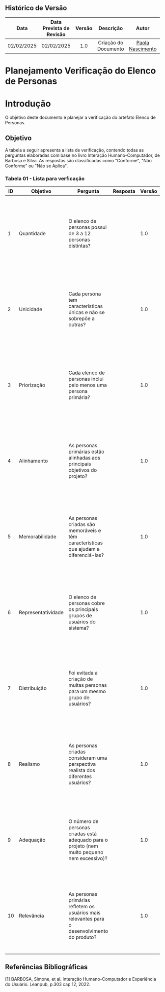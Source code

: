 ## Histórico de Versão
|    Data    | Data Prevista de Revisão | Versão |      Descrição       |                    Autor                    |                     Revisor                      |
| :--------: | :----------------------: | :----: | :------------------: | :-----------------------------------------: | :----------------------------------------------: |
| 02/02/2025 |        02/02/2025        |  1.0   | Criação do Documento | [Paola Nascimento](https://github.com/paolaalim) | [Karolina Vieira](https://github.com/Karolina91) |


# **Planejamento Verificação do Elenco de Personas**

# Introdução

O objetivo deste documento é planejar a verificação do artefato Elenco de Personas.

## Objetivo

A tabela a seguir apresenta a lista de verificação, contendo todas as perguntas elaboradas com base no livro Interação Humano-Computador, de Barbosa e Silva. As respostas são classificadas como "Conforme", "Não Conforme" ou "Não se Aplica".

### Tabela 01 - Lista para verficação 

| ID  | Objetivo | Pergunta | Resposta | Versão | Fonte | Autor |
|-----|----------|----------|----------|--------|-------|-------|
| 1   | Quantidade | O elenco de personas possui de 3 a 12 personas distintas? |  | 1.0 |[1] BARBOSA, Simone, et al. Interação Humano-Computador e Experiência do Usuário. Leanpub, p.303 cap 12, 2022.   |     |
| 2   | Unicidade | Cada persona tem características únicas e não se sobrepõe a outras? |  |   1.0 | [1] BARBOSA, Simone, et al. Interação Humano-Computador e Experiência do Usuário. Leanpub, p.303 cap 12, 2022.  |     |
| 3   | Priorização | Cada elenco de personas inclui pelo menos uma persona primária? |  |   1.0 |  [1] BARBOSA, Simone, et al. Interação Humano-Computador e Experiência do Usuário. Leanpub, p.303 cap 12, 2022. |     |
| 4   | Alinhamento | As personas primárias estão alinhadas aos principais objetivos do projeto? |  | 1.0 | [1] BARBOSA, Simone, et al. Interação Humano-Computador e Experiência do Usuário. Leanpub, p.303 cap 12, 2022.  |     |
| 5   | Memorabilidade | As personas criadas são memoráveis e têm características que ajudam a diferenciá-las? |  |  1.0 | [1] BARBOSA, Simone, et al. Interação Humano-Computador e Experiência do Usuário. Leanpub, p.303 cap 12, 2022.  |     |
| 6   | Representatividade | O elenco de personas cobre os principais grupos de usuários do sistema? |  | 1.0 |[1] BARBOSA, Simone, et al. Interação Humano-Computador e Experiência do Usuário. Leanpub, p.303 cap 12, 2022.   |     |
| 7   | Distribuição | Foi evitada a criação de muitas personas para um mesmo grupo de usuários? |  |  1.0 | [1] BARBOSA, Simone, et al. Interação Humano-Computador e Experiência do Usuário. Leanpub, p.303 cap 12, 2022.  |     |
| 8   | Realismo | As personas criadas consideram uma perspectiva realista dos diferentes usuários? |  |  1.0 | [1] BARBOSA, Simone, et al. Interação Humano-Computador e Experiência do Usuário. Leanpub, p.303 cap 12, 2022.  |     |
| 9   | Adequação | O número de personas criadas está adequado para o projeto (nem muito pequeno nem excessivo)? |  |  1.0 |[1] BARBOSA, Simone, et al. Interação Humano-Computador e Experiência do Usuário. Leanpub, p.303 cap 12, 2022.   |     |
| 10  | Relevância | As personas primárias refletem os usuários mais relevantes para o desenvolvimento do produto? |  |  1.0 | [1] BARBOSA, Simone, et al. Interação Humano-Computador e Experiência do Usuário. Leanpub, p.303 cap 12, 2022.  |     |




## Referências Bibliográficas

[1] BARBOSA, Simone, et al. Interação Humano-Computador e Experiência do Usuário. Leanpub, p.303  cap 12, 2022.